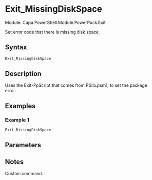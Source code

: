 # Exit_MissingDiskSpace
Module: Capa.PowerShell.Module.PowerPack.Exit

Set error code that there is missing disk space.

## Syntax

```powershell
Exit_MissingDiskSpace
```

## Description

Uses the Exit-PpScript that comes from PSlib.psm1, to set the package error.

## Examples

### Example 1
```powershell
Exit_MissingDiskSpace
```
    

## Parameters


## Notes

Custom command.
